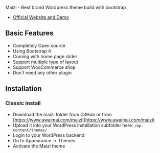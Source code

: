 Maizi - Best brand Wordpress theme build with bootstrap

* [Official Website and Demo](https://www.awaimai.com/maizi)

## Basic Features

- Completely Open source
- Using Bootstrap 4
- Coming with home page slider
- Support multiple type of layout
- Support WooCommerce shop
- Don't need any other plugin

## Installation

### Classic install
- Download the maizi folder from GitHub or from [https://www.awaimai.com/maizi](https://www.awaimai.com/maizi)
- Upload it into your WordPress installation subfolder here: `/wp-content/themes/`
- Login to your WordPress backend
- Go to Appearance → Themes
- Activate the Maizi theme
